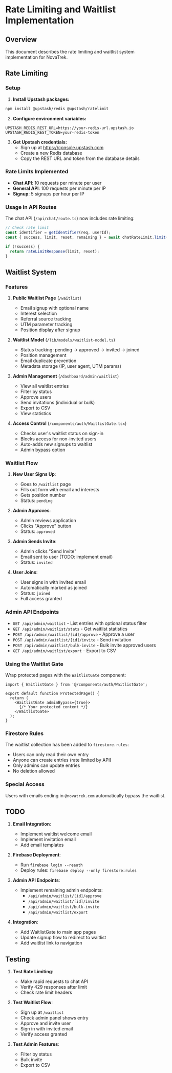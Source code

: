 # Rate Limiting and Waitlist Implementation

## Overview

This document describes the rate limiting and waitlist system implementation for NovaTrek.

## Rate Limiting

### Setup

1. **Install Upstash packages:**
```bash
npm install @upstash/redis @upstash/ratelimit
```

2. **Configure environment variables:**
```env
UPSTASH_REDIS_REST_URL=https://your-redis-url.upstash.io
UPSTASH_REDIS_REST_TOKEN=your-redis-token
```

3. **Get Upstash credentials:**
   - Sign up at https://console.upstash.com
   - Create a new Redis database
   - Copy the REST URL and token from the database details

### Rate Limits Implemented

- **Chat API**: 10 requests per minute per user
- **General API**: 100 requests per minute per IP
- **Signup**: 5 signups per hour per IP

### Usage in API Routes

The chat API (`/api/chat/route.ts`) now includes rate limiting:
```typescript
// Check rate limit
const identifier = getIdentifier(req, userId);
const { success, limit, reset, remaining } = await chatRateLimit.limit(identifier);

if (!success) {
  return rateLimitResponse(limit, reset);
}
```

## Waitlist System

### Features

1. **Public Waitlist Page** (`/waitlist`)
   - Email signup with optional name
   - Interest selection
   - Referral source tracking
   - UTM parameter tracking
   - Position display after signup

2. **Waitlist Model** (`/lib/models/waitlist-model.ts`)
   - Status tracking: pending → approved → invited → joined
   - Position management
   - Email duplicate prevention
   - Metadata storage (IP, user agent, UTM params)

3. **Admin Management** (`/dashboard/admin/waitlist`)
   - View all waitlist entries
   - Filter by status
   - Approve users
   - Send invitations (individual or bulk)
   - Export to CSV
   - View statistics

4. **Access Control** (`/components/auth/WaitlistGate.tsx`)
   - Checks user's waitlist status on sign-in
   - Blocks access for non-invited users
   - Auto-adds new signups to waitlist
   - Admin bypass option

### Waitlist Flow

1. **New User Signs Up**:
   - Goes to `/waitlist` page
   - Fills out form with email and interests
   - Gets position number
   - Status: `pending`

2. **Admin Approves**:
   - Admin reviews application
   - Clicks "Approve" button
   - Status: `approved`

3. **Admin Sends Invite**:
   - Admin clicks "Send Invite"
   - Email sent to user (TODO: implement email)
   - Status: `invited`

4. **User Joins**:
   - User signs in with invited email
   - Automatically marked as joined
   - Status: `joined`
   - Full access granted

### Admin API Endpoints

- `GET /api/admin/waitlist` - List entries with optional status filter
- `GET /api/admin/waitlist/stats` - Get waitlist statistics
- `POST /api/admin/waitlist/[id]/approve` - Approve a user
- `POST /api/admin/waitlist/[id]/invite` - Send invitation
- `POST /api/admin/waitlist/bulk-invite` - Bulk invite approved users
- `GET /api/admin/waitlist/export` - Export to CSV

### Using the Waitlist Gate

Wrap protected pages with the `WaitlistGate` component:

```tsx
import { WaitlistGate } from '@/components/auth/WaitlistGate';

export default function ProtectedPage() {
  return (
    <WaitlistGate adminBypass={true}>
      {/* Your protected content */}
    </WaitlistGate>
  );
}
```

### Firestore Rules

The waitlist collection has been added to `firestore.rules`:
- Users can only read their own entry
- Anyone can create entries (rate limited by API)
- Only admins can update entries
- No deletion allowed

### Special Access

Users with emails ending in `@novatrek.com` automatically bypass the waitlist.

## TODO

1. **Email Integration**:
   - Implement waitlist welcome email
   - Implement invitation email
   - Add email templates

2. **Firebase Deployment**:
   - Run `firebase login --reauth`
   - Deploy rules: `firebase deploy --only firestore:rules`

3. **Admin API Endpoints**:
   - Implement remaining admin endpoints:
     - `/api/admin/waitlist/[id]/approve`
     - `/api/admin/waitlist/[id]/invite`
     - `/api/admin/waitlist/bulk-invite`
     - `/api/admin/waitlist/export`

4. **Integration**:
   - Add WaitlistGate to main app pages
   - Update signup flow to redirect to waitlist
   - Add waitlist link to navigation

## Testing

1. **Test Rate Limiting**:
   - Make rapid requests to chat API
   - Verify 429 responses after limit
   - Check rate limit headers

2. **Test Waitlist Flow**:
   - Sign up at `/waitlist`
   - Check admin panel shows entry
   - Approve and invite user
   - Sign in with invited email
   - Verify access granted

3. **Test Admin Features**:
   - Filter by status
   - Bulk invite
   - Export to CSV